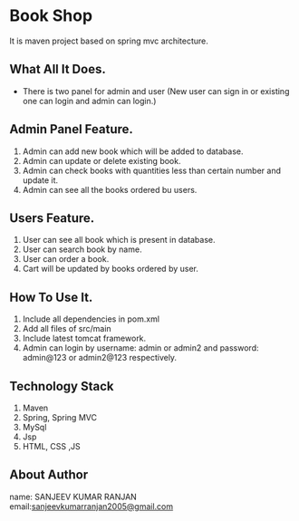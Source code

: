 # Book Shop

It is maven project based on spring mvc architecture.

## What All It Does.
* There is two panel for admin and user (New user can sign in or existing one can login and admin can login.)

## Admin Panel Feature.
1. Admin can add new book which will be added to database.
2. Admin can update or delete existing book.
3. Admin can check books with quantities less than certain number and update it.
4. Admin can see all the books ordered bu users.

## Users Feature.
1. User can see all book which is present in database.
2. User can search book by name.
3. User can order a book.
4. Cart will be updated by books ordered by user.

## How To Use It.
1. Include all dependencies in pom.xml
2. Add all files of src/main
3. Include latest tomcat framework.
4. Admin can login by username: admin or admin2 and password: admin@123 or admin2@123 respectively.

## Technology Stack
1. Maven
2. Spring, Spring MVC
3. MySql
4. Jsp
5. HTML, CSS ,JS

## About Author
name: SANJEEV KUMAR RANJAN 
email:sanjeevkumarranjan2005@gmail.com







